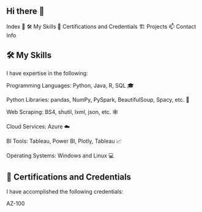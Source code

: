 ## Hi there 👋

<!--
**aivydebnath/aivydebnath** is a ✨ _special_ ✨ repository because its `README.md` (this file) appears on your GitHub profile.

Here are some ideas to get you started:

- 🔭 I’m currently working on ...
- 🌱 I’m currently learning ...
- 👯 I’m looking to collaborate on ...
- 🤔 I’m looking for help with ...
- 💬 Ask me about ...
- 📫 How to reach me: ...
- 😄 Pronouns: ...
- ⚡ Fun fact: ...
-->



Index 📑
🛠️ My Skills
🌱 Certifications and Credentials
🏗️ Projects
📫 Contact Info

## 🛠️ My Skills

I have expertise in the following:

Programming Languages: Python, Java, R, SQL 🎓

Python Libraries: pandas, NumPy, PySpark, BeautifulSoup, Spacy, etc. 🐍

Web Scraping: BS4, shutil, lxml, json, etc. 🕸️

Cloud Services: Azure ☁️

BI Tools: Tableau, Power BI, Plotly, Tableau 📈

Operating Systems: Windows and Linux 💻


## 🌱 Certifications and Credentials

I have accomplished the following credentials:

[<div data-iframe-width="150" data-iframe-height="270" data-share-badge-id="047e8042-d868-42f3-819b-9607ed0d609c" data-share-badge-host="https://www.credly.com"></div><script type="text/javascript" async src="//cdn.credly.com/assets/utilities/embed.js"></script>](https://www.credly.com/badges/047e8042-d868-42f3-819b-9607ed0d609c/public_url)

AZ-100
